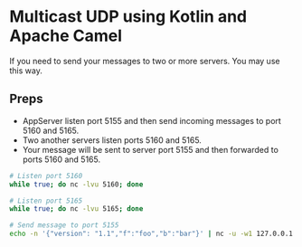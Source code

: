 # Multicast UDP using Kotlin and Apache Camel

If you need to send your messages to two or more servers. You may use this way.

## Preps 
- AppServer listen port 5155 and then send incoming messages to port 5160 and 5165. 
- Two another servers listen ports 5160 and 5165.
- Your message will be sent to server port 5155 and then forwarded to ports 5160 and 5165.

```sh
# Listen port 5160
while true; do nc -lvu 5160; done

# Listen port 5165
while true; do nc -lvu 5165; done

# Send message to port 5155
echo -n '{"version": "1.1","f":"foo","b":"bar"}' | nc -u -w1 127.0.0.1 5155
```
